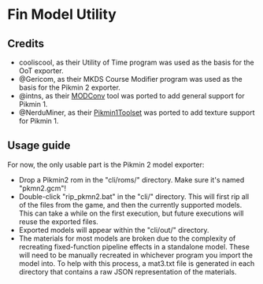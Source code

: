 # Fin Model Utility

## Credits

- cooliscool, as their Utility of Time program was used as the basis for the OoT exporter.
- @Gericom, as their MKDS Course Modifier program was used as the basis for the Pikmin 2 exporter.
- @intns, as their [MODConv](https://github.com/intns/MODConv) tool was ported to add general support for Pikmin 1.
- @NerduMiner, as their [Pikmin1Toolset](https://github.com/NerduMiner/Pikmin1Toolset) was ported to add texture support for Pikmin 1.

## Usage guide

For now, the only usable part is the Pikmin 2 model exporter:
- Drop a Pikmin2 rom in the "cli/roms/" directory. Make sure it's named "pkmn2.gcm"!
- Double-click "rip_pkmn2.bat" in the "cli/" directory. This will first rip all of the files from the game, and then the currently supported models. This can take a while on the first execution, but future executions will reuse the exported files.
- Exported models will appear within the "cli/out/" directory.
- The materials for most models are broken due to the complexity of recreating fixed-function pipeline effects in a standalone model. These will need to be manually recreated in whichever program you import the model into. To help with this process, a mat3.txt file is generated in each directory that contains a raw JSON representation of the materials.